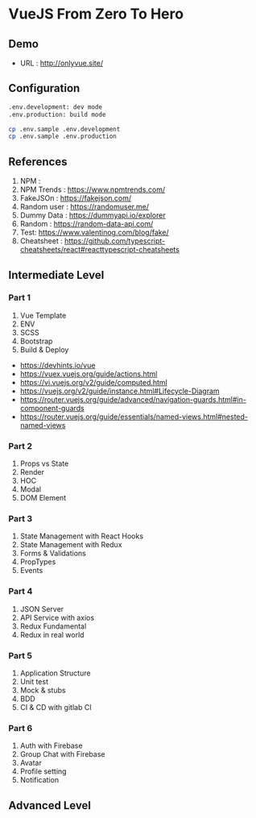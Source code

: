 # VueJS From Zero To Hero

## Demo

- URL : http://onlyvue.site/

## Configuration

```bash
.env.development: dev mode
.env.production: build mode

cp .env.sample .env.development
cp .env.sample .env.production
```

## References

1. NPM :
2. NPM Trends : https://www.npmtrends.com/
3. FakeJSOn : https://fakejson.com/
4. Random user : https://randomuser.me/
5. Dummy Data : https://dummyapi.io/explorer
6. Random : https://random-data-api.com/
7. Test: https://www.valentinog.com/blog/fake/
8. Cheatsheet : https://github.com/typescript-cheatsheets/react#reacttypescript-cheatsheets

## Intermediate Level

### Part 1

1. Vue Template
2. ENV
3. SCSS
4. Bootstrap
5. Build & Deploy

- https://devhints.io/vue
- https://vuex.vuejs.org/guide/actions.html
- https://vi.vuejs.org/v2/guide/computed.html
- https://vuejs.org/v2/guide/instance.html#Lifecycle-Diagram
- https://router.vuejs.org/guide/advanced/navigation-guards.html#in-component-guards
- https://router.vuejs.org/guide/essentials/named-views.html#nested-named-views

### Part 2

1. Props vs State
2. Render
3. HOC
4. Modal
5. DOM Element

### Part 3

1. State Management with React Hooks
2. State Management with Redux
3. Forms & Validations
4. PropTypes
5. Events

### Part 4

1. JSON Server
2. API Service with axios
3. Redux Fundamental
4. Redux in real world

### Part 5

1. Application Structure
2. Unit test
3. Mock & stubs
4. BDD
5. CI & CD with gitlab CI

### Part 6

1. Auth with Firebase
2. Group Chat with Firebase
3. Avatar
4. Profile setting
5. Notification

## Advanced Level
